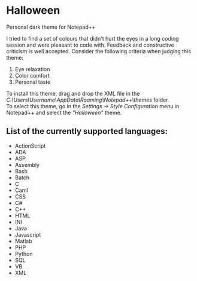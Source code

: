 # Halloween
Personal dark theme for Notepad++

I tried to find a set of colours that didn't hurt the eyes in a long coding session and were pleasant to code with.
Feedback and constructive criticism is well accepted. Consider the following criteria when judging this theme:
1) Eye relaxation
2) Color comfort
3) Personal taste

To install this theme, drag and drop the XML file in the *C:\Users\Username\AppData\Roaming\Notepad++\themes* folder.<br/>
To select this theme,  go in the *Settings -> Style Configuration* menu in Notepad++ and select the *"Halloween"* theme.

## List of the currently supported languages:
- ActionScript
- ADA
- ASP
- Assembly
- Bash
- Batch
- C
- Caml
- CSS
- C#
- C++
- HTML
- INI
- Java
- Javascript
- Matlab
- PHP
- Python
- SQL
- VB
- XML
